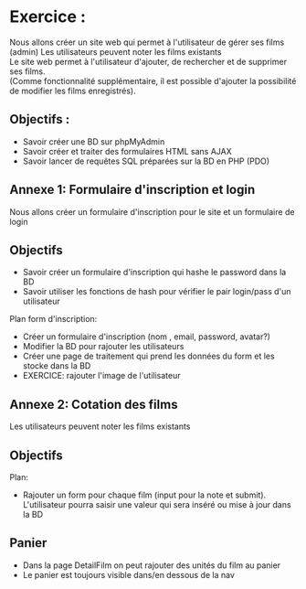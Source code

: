 # Exercice :

Nous allons créer un site web qui permet à l'utilisateur de gérer ses films (admin)
Les utilisateurs peuvent noter les films existants  
Le site web permet à l'utilisateur d'ajouter, de rechercher et de supprimer ses films.  
(Comme fonctionnalité supplémentaire, il est possible d'ajouter la possibilité de modifier les films enregistrés).

## Objectifs :

- Savoir créer une BD sur phpMyAdmin
- Savoir créer et traiter des formulaires HTML sans AJAX  
- Savoir lancer de requêtes SQL préparées sur la BD en PHP (PDO) 


## Annexe 1: Formulaire d'inscription et login

Nous allons créer un formulaire d'inscription pour le site et un formulaire de login

## Objectifs

- Savoir créer un formulaire d'inscription qui hashe le password dans la BD
- Savoir utiliser les fonctions de hash pour vérifier le pair login/pass d'un utilisateur

Plan form d'inscription:
- Créer un formulaire d'inscription (nom , email, password, avatar?)
- Modifier la BD pour rajouter les utilisateurs
- Créer une page de traitement qui prend les données du form et les stocke dans la BD
- EXERCICE: rajouter l'image de l'utilisateur

## Annexe 2: Cotation des films

Les utilisateurs peuvent noter les films existants

## Objectifs

Plan:
- Rajouter un form pour chaque film (input pour la note et submit). 
L'utilisateur pourra saisir une valeur qui sera inséré ou mise à jour dans la BD



## Panier

- Dans la page DetailFilm on peut rajouter des unités du film au panier
- Le panier est toujours visible dans/en dessous de la nav
  









